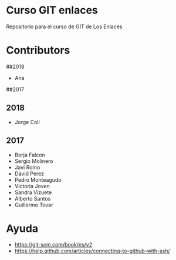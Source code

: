 # Curso GIT enlaces
Repositorio para el curso de GIT de Los Enlaces

# Contributors


##2018
* Ana

##2017

## 2018

* Jorge Coll

## 2017


* Borja Falcon
* Sergio Molinero
* Javi Romo
* David Perez
* Pedro Monteagudo
* Victoria Joven
* Sandra Vizuete
* Alberto Santos
* Guillermo Tovar

# Ayuda
* https://git-scm.com/book/es/v2
* https://help.github.com/articles/connecting-to-github-with-ssh/
